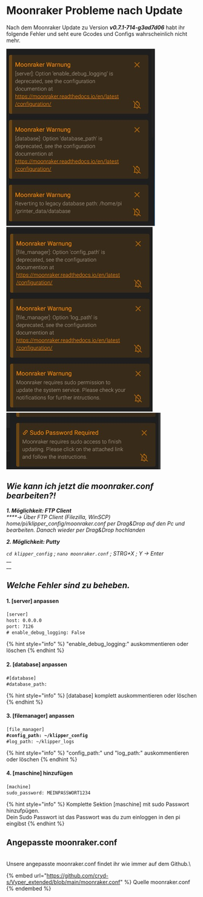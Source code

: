 # Moonraker Probleme nach Update

Nach dem Moonraker Update zu Version _**v0.7.1-714-g3ad7d06**_ habt ihr folgende Fehler und seht eure Gcodes und Configs wahrscheinlich nicht mehr.

![](../../.gitbook/assets/moonraker1.jpg)![](../../.gitbook/assets/moonraker2.jpg)![](../../.gitbook/assets/moonraker3.jpg)



## _**Wie kann ich jetzt die moonraker.conf bearbeiten?!**_

_**1. Möglichkeit: FTP Client**_\
_****-> Über FTP Client (Filezilla, WinSCP) home/pi/klipper\_config/moonraker.conf per Drag\&Drop auf den Pc und bearbeiten. Danach wieder per Drag\&Drop hochlanden_

_**2. Möglichkeit: Putty**_

_`cd klipper_config` ; `nano moonraker.conf` ; STRG+X ; Y -> Enter_\
__\
__

## _**Welche Fehler sind zu beheben.**_

#### **1.   \[server] anpassen**

```
[server]
host: 0.0.0.0
port: 7126
# enable_debug_logging: False
```

{% hint style="info" %}
"enable\_debug\_logging:" auskommentieren oder löschen
{% endhint %}

#### **2.   \[database] anpassen**

```
#[database]
#database_path:
```

{% hint style="info" %}
\[database] komplett auskommentieren oder löschen
{% endhint %}

#### **3.   \[filemanager] anpassen**

<pre><code>[file_manager]
<strong>#config_path: ~/klipper_config
</strong>#log_path: ~/klipper_logs</code></pre>

{% hint style="info" %}
"config\_path:" und "log\_path:" auskommentieren oder löschen
{% endhint %}



#### **4.   \[maschine] hinzufügen**

```
[machine]
sudo_password: MEINPASSWORT1234
```

{% hint style="info" %}
Komplette Sektion \[maschine] mit sudo Passwort hinzufpügen.\
Dein Sudo Passwort ist das Passwort was du zum einloggen in den pi eingibst
{% endhint %}



## Angepasste moonraker.conf

\
Unsere angepasste moonraker.conf findet ihr wie immer auf dem Github.\


{% embed url="https://github.com/cryd-s/Vyper_extended/blob/main/moonraker.conf" %}
Quelle moonraker.conf
{% endembed %}

#### &#x20;

